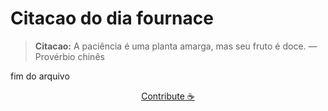 # Citacao do dia fournace

> **Citacao:** A paciência é uma planta amarga, mas seu fruto é doce. — Provérbio chinês

fim do arquivo

<watermark-footer>
<p align="center">
  <a href="https://github.com/ruisuan/ruisuan/blob/main/contribute.md">Contribute ☕</a>
</p>
</watermark-footer>
